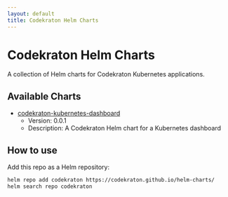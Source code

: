 ```yaml
---
layout: default
title: Codekraton Helm Charts
---
```


# Codekraton Helm Charts

A collection of Helm charts for Codekraton Kubernetes applications.

## Available Charts

- [codekraton-kubernetes-dashboard](https://codekraton.github.io/helm-charts/codekraton-kubernetes-dashboard-0.0.1.tgz)
    - Version: 0.0.1
    - Description: A Codekraton Helm chart for a Kubernetes dashboard

<!-- Add more charts here as you publish them -->

## How to use

Add this repo as a Helm repository:

```sh
helm repo add codekraton https://codekraton.github.io/helm-charts/
helm search repo codekraton